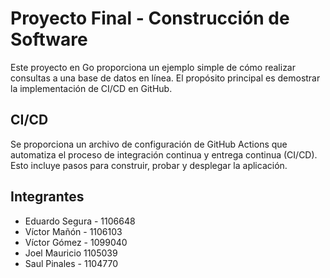# Proyecto Final - Construcción de Software
Este proyecto en Go proporciona un ejemplo simple de cómo realizar consultas a una base de datos en línea. El propósito principal es demostrar la implementación de CI/CD en GitHub.

## CI/CD 
Se proporciona un archivo de configuración de GitHub Actions que automatiza el proceso de integración continua y entrega continua (CI/CD). Esto incluye pasos para construir, probar y desplegar la aplicación.

## Integrantes
- Eduardo Segura - 1106648
- Víctor Mañón - 1106103
- Víctor Gómez - 1099040
- Joel Mauricio 1105039
- Saul Pinales - 1104770